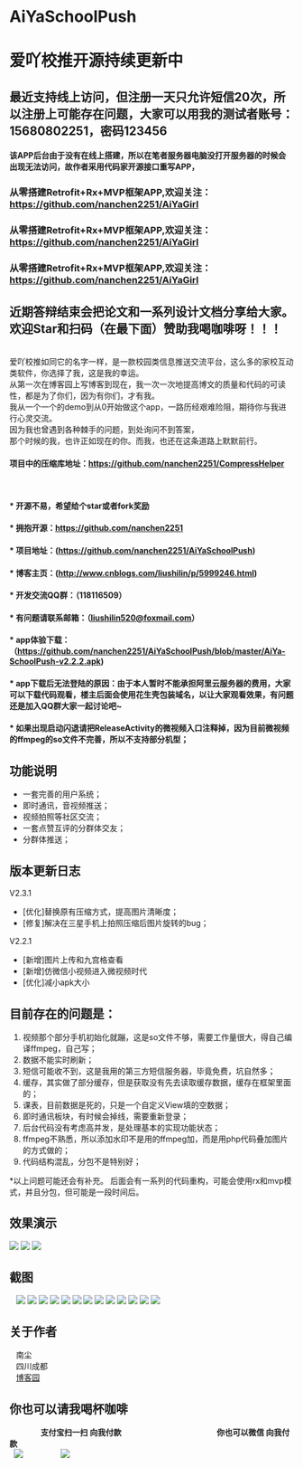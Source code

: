 # AiYaSchoolPush
# 爱吖校推开源持续更新中

## 最近支持线上访问，但注册一天只允许短信20次，所以注册上可能存在问题，大家可以用我的测试者账号：15680802251，密码123456

#### 该APP后台由于没有在线上搭建，所以在笔者服务器电脑没打开服务器的时候会出现无法访问，故作者采用代码家开源接口重写APP，
### 从零搭建Retrofit+Rx+MVP框架APP,欢迎关注：https://github.com/nanchen2251/AiYaGirl
### 从零搭建Retrofit+Rx+MVP框架APP,欢迎关注：https://github.com/nanchen2251/AiYaGirl
### 从零搭建Retrofit+Rx+MVP框架APP,欢迎关注：https://github.com/nanchen2251/AiYaGirl

## 近期答辩结束会把论文和一系列设计文档分享给大家。欢迎Star和扫码（在最下面）赞助我喝咖啡呀！！！
<br>
爱吖校推如同它的名字一样，是一款校园类信息推送交流平台，这么多的家校互动类软件，你选择了我，这是我的幸运。<br>
从第一次在博客园上写博客到现在，我一次一次地提高博文的质量和代码的可读性，都是为了你们，因为有你们，才有我。<br>
我从一个一个的demo到从0开始做这个app，一路历经艰难险阻，期待你与我进行心灵交流。<br>
因为我也曾遇到各种棘手的问题，到处询问不到答案，<br>
那个时候的我，也许正如现在的你。而我，也还在这条道路上默默前行。<br>



#### 项目中的压缩库地址：https://github.com/nanchen2251/CompressHelper
   
#### * 开源不易，希望给个star或者fork奖励
#### * 拥抱开源：https://github.com/nanchen2251
#### * 项目地址：(https://github.com/nanchen2251/AiYaSchoolPush)
#### * 博客主页：(http://www.cnblogs.com/liushilin/p/5999246.html)
#### * 开发交流QQ群：（118116509）
#### * 有问题请联系邮箱：（liushilin520@foxmail.com）
#### * app体验下载：（https://github.com/nanchen2251/AiYaSchoolPush/blob/master/AiYa-SchoolPush-v2.2.2.apk)
#### * app下载后无法登陆的原因：由于本人暂时不能承担阿里云服务器的费用，大家可以下载代码观看，楼主后面会使用花生壳包装域名，以让大家观看效果，有问题还是加入QQ群大家一起讨论吧~
#### * 如果出现启动闪退请把ReleaseActivity的微视频入口注释掉，因为目前微视频的ffmpeg的so文件不完善，所以不支持部分机型；

## 功能说明

- 一套完善的用户系统；
- 即时通讯，音视频推送；
- 视频拍照等社区交流；
- 一套点赞互评的分群体交友；
- 分群体推送；


## 版本更新日志

V2.3.1<br>
 * [优化]替换原有压缩方式，提高图片清晰度；
 * [修复]解决在三星手机上拍照压缩后图片旋转的bug；
 
V2.2.1<br>
 * [新增]图片上传和九宫格查看
 * [新增]仿微信小视频进入微视频时代
 * [优化]减小apk大小
 
## 目前存在的问题是：
1. 视频那个部分手机初始化就蹦，这是so文件不够，需要工作量很大，得自己编译ffmpeg，自己写；
2. 数据不能实时刷新；
3. 短信可能收不到，这是我用的第三方短信服务器，毕竟免费，坑自然多；
4. 缓存，其实做了部分缓存，但是获取没有先去读取缓存数据，缓存在框架里面的；
5. 课表，目前数据是死的，只是一个自定义View填的空数据；
6. 即时通讯板块，有时候会掉线，需要重新登录；
7. 后台代码没有考虑高并发，是处理基本的实现功能状态；
8. ffmpeg不熟悉，所以添加水印不是用的ffmpeg加，而是用php代码叠加图片的方式做的；
9. 代码结构混乱，分包不是特别好；


*以上问题可能还会有补充。
后面会有一系列的代码重构，可能会使用rx和mvp模式，并且分包，但可能是一段时间后。 

## 效果演示
![](https://github.com/nanchen2251/AiYaSchoolPush/blob/master/photo/GIF.gif)
![](https://github.com/nanchen2251/AiYaSchoolPush/blob/master/photo/GIF2.gif)
![](https://github.com/nanchen2251/AiYaSchoolPush/blob/master/photo/GIF3.gif)
## 截图<br>
    ![](https://github.com/nanchen2251/AiYaSchoolPush/blob/master/photo/screen1.jpg) 
    ![](https://github.com/nanchen2251/AiYaSchoolPush/blob/master/photo/screen2.jpg) 
    ![](https://github.com/nanchen2251/AiYaSchoolPush/blob/master/photo/screen3.jpg) 
    ![](https://github.com/nanchen2251/AiYaSchoolPush/blob/master/photo/screen4.jpg) 
    ![](https://github.com/nanchen2251/AiYaSchoolPush/blob/master/photo/screen5.jpg) 
    ![](https://github.com/nanchen2251/AiYaSchoolPush/blob/master/photo/screen6.jpg) 
    ![](https://github.com/nanchen2251/AiYaSchoolPush/blob/master/photo/screen7.jpg) 
    ![](https://github.com/nanchen2251/AiYaSchoolPush/blob/master/photo/screen8.jpg) 
    ![](https://github.com/nanchen2251/AiYaSchoolPush/blob/master/photo/screen9.jpg) 
    ![](https://github.com/nanchen2251/AiYaSchoolPush/blob/master/photo/screen10.jpg) 
    ![](https://github.com/nanchen2251/AiYaSchoolPush/blob/master/photo/screen11.jpg) 
    ![](https://github.com/nanchen2251/AiYaSchoolPush/blob/master/photo/screen12.jpg) 
    ![](https://github.com/nanchen2251/AiYaSchoolPush/blob/master/photo/screen13.jpg) 
    
## 关于作者
    南尘<br>
    四川成都<br>
    [博客园](http://www.cnblogs.com/liushilin/)
    
## 你也可以请我喝杯咖啡
               **支付宝扫一扫 向我付款**                                             **你也可以微信 向我付款**<br>
   ![](https://github.com/nanchen2251/AiYaSchoolPush/blob/master/photo/apay.png) 
                  ![](https://github.com/nanchen2251/AiYaSchoolPush/blob/master/photo/wxpay.png)
